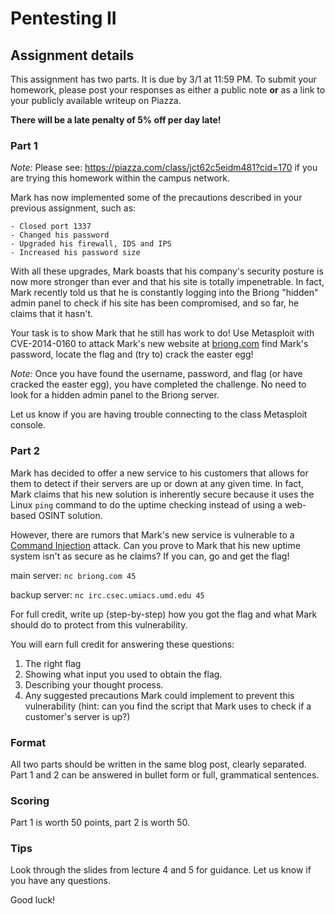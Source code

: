 Pentesting II
======

## Assignment details

This assignment has two parts. It is due by 3/1 at 11:59 PM.
To submit your homework, please post your responses as either a public note **or** as a link
to your publicly available writeup on Piazza.


**There will be a late penalty of 5% off per day late!**

### Part 1

*Note:* Please see: https://piazza.com/class/jct62c5eidm481?cid=170 if you are trying this homework within the campus network.


Mark has now implemented some of the precautions described in your previous assignment, such as:

    - Closed port 1337
    - Changed his password
    - Upgraded his firewall, IDS and IPS
    - Increased his password size

With all these upgrades, Mark boasts that his company's security posture is now more stronger than ever and that his site is totally impenetrable.
In fact, Mark recently told us that he is constantly logging into the Briong "hidden" admin panel to check if his site has been compromised, and so
far, he claims that it hasn't.

Your task is to show Mark that he still has work to do! Use Metasploit with CVE-2014-0160 to attack Mark's new website at [briong.com](http://briong.com) find Mark's password, locate the flag and (try to) crack the easter egg!

*Note:* Once you have found the username, password, and flag (or have cracked the easter egg), you have completed the challenge. No need to look for a hidden admin panel to the Briong server.

Let us know if you are having trouble connecting to the class Metasploit console.

### Part 2

Mark has decided to offer a new service to his customers that allows for them to detect if their servers are up or down at any given time.
In fact, Mark claims that his new solution is inherently secure because it uses the Linux `ping` command to do the uptime checking instead of using a web-based OSINT solution.

However, there are rumors that Mark's new service is vulnerable to a [Command Injection](https://www.owasp.org/index.php/Command_Injection) attack.
Can you prove to Mark that his new uptime system isn't as secure as he claims? If you can, go and get the flag!

main server:    `nc briong.com 45`

backup server:  `nc irc.csec.umiacs.umd.edu 45`

For full credit, write up (step-by-step) how you got the flag and what Mark should do to protect from this vulnerability.

You will earn full credit for answering these questions:
1. The right flag
2. Showing what input you used to obtain the flag.
3. Describing your thought process.
4. Any suggested precautions Mark could implement to prevent this vulnerability (hint: can you find the script that Mark uses to check if a customer's server is up?)

### Format

All two parts should be written in the same blog post, clearly separated.
Part 1 and 2 can be answered in bullet form or full, grammatical sentences.

### Scoring

Part 1 is worth 50 points, part 2 is worth 50.

### Tips

Look through the slides from lecture 4 and 5 for guidance. Let us know if you have any questions.

Good luck!
